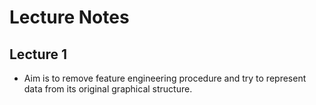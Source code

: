 # Lecture Notes

## Lecture 1

- Aim is to remove feature engineering procedure and try to represent data from its original graphical structure.
